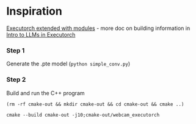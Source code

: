 # Inspiration


[Executorch extended with modules](https://pytorch.org/executorch/stable/extension-module.html) - more doc on building information in [Intro to LLMs in Executorch](https://github.com/pytorch/executorch/blob/main/docs/source/llm/getting-started.md)

### Step 1

Generate the .pte model (`python simple_conv.py`)


### Step 2
Build and run the C++ program
```
(rm -rf cmake-out && mkdir cmake-out && cd cmake-out && cmake ..)
```

```
cmake --build cmake-out -j10;cmake-out/webcam_executorch
```

